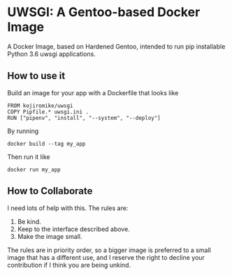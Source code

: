 # UWSGI: A Gentoo-based Docker Image

A Docker Image, based on Hardened Gentoo, intended to run pip installable Python 3.6 uwsgi applications.

## How to use it

Build an image for your app with a Dockerfile that looks like

```
FROM kojiromike/uwsgi
COPY Pipfile.* uwsgi.ini .
RUN ["pipenv", "install", "--system", "--deploy"]
```

By running

```
docker build --tag my_app
```

Then run it like

```
docker run my_app
```

## How to Collaborate

I need lots of help with this. The rules are:

1. Be kind.
1. Keep to the interface described above.
1. Make the image small.

The rules are in priority order, so a bigger image is preferred to a small image that has a different use, and I reserve the right to decline your contribution if I think you are being unkind.
